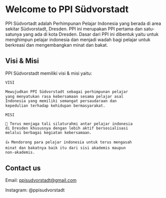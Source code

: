 # Welcome to PPI Südvorstadt

PPI Südvortadt adalah Perhimpunan Pelajar Indonesia yang berada di area sekitar Südvorstadt, Dresden.
PPI ini merupakan PPI pertama dan satu-satunya yang ada di kota Dresden.
Dasar dari PPI ini dibentuk yaitu untuk menghimpun pelajar indonesia dan menjadi wadah bagi pelajar untuk berkreasi dan mengembangkan minat dan bakat.

## Visi & Misi

PPI Südvorstadt memiliki visi & misi yaitu:

```markdown
VISI

Mewujudkan PPI Südvorstadt sebagai perhimpunan pelajar 
yang menyatukan rasa kebersamaan sesama pelajar asal 
Indonesia yang memiliki semangat persaudaraan dan 
kepedulian terhadap kehidupan bermasyarakat. 
```
```
MISI

🤝 Terus menjaga tali silaturahmi antar pelajar indonesia 
di Dresden khususnya dengan lebih aktif bersosialisasi 
melalui berbagai kegiatan kebersamaan.

👍 Mendorong para pelajar indonesia untuk terus mengasah 
minat dan bakatnya baik itu dari sisi akademis maupun 
non-akademis.
```

## Contact us

Email: ppisudvorstadt@gmail.com

Instagram: @ppisudvorstadt
